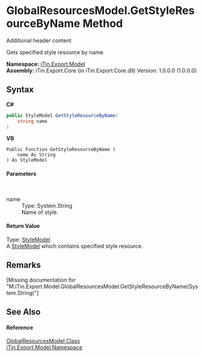 # GlobalResourcesModel.GetStyleResourceByName Method 
Additional header content 

Gets specified style resource by name.

**Namespace:**&nbsp;<a href="N_iTin_Export_Model">iTin.Export.Model</a><br />**Assembly:**&nbsp;iTin.Export.Core (in iTin.Export.Core.dll) Version: 1.0.0.0 (1.0.0.0)

## Syntax

**C#**<br />
``` C#
public StyleModel GetStyleResourceByName(
	string name
)
```

**VB**<br />
``` VB
Public Function GetStyleResourceByName ( 
	name As String
) As StyleModel
```


#### Parameters
&nbsp;<dl><dt>name</dt><dd>Type: System.String<br />Name of style.</dd></dl>

#### Return Value
Type: <a href="T_iTin_Export_Model_StyleModel">StyleModel</a><br />A <a href="T_iTin_Export_Model_StyleModel">StyleModel</a> which contains specified style resource.

## Remarks
\[Missing <remarks> documentation for "M:iTin.Export.Model.GlobalResourcesModel.GetStyleResourceByName(System.String)"\]

## See Also


#### Reference
<a href="T_iTin_Export_Model_GlobalResourcesModel">GlobalResourcesModel Class</a><br /><a href="N_iTin_Export_Model">iTin.Export.Model Namespace</a><br />